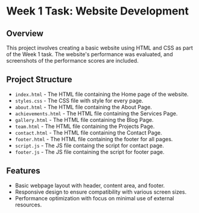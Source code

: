 # Week 1 Task: Website Development

## Overview

This project involves creating a basic website using HTML and CSS as part of the Week 1 task. The website's performance was evaluated, and screenshots of the performance scores are included.

## Project Structure

- `index.html` - The HTML file containing the Home page of the website.
- `styles.css` - The CSS file with style for every page.
- `about.html` - The HTML file containing the About Page.
- `achievements.html` - The HTML file containing the Services Page.
- `gallery.html` - The HTML file containing the Blog Page.
- `team.html` - The HTML file containing the Projects Page.
- `contact.html` - The HTML file containing the Contact Page.
- `footer.html` - The HTML file containing the footer for all pages.
- `script.js` - The JS file containg the script for contact page.
- `footer.js` - The JS file containing the script for footer page.


## Features

- Basic webpage layout with header, content area, and footer.
- Responsive design to ensure compatibility with various screen sizes.
- Performance optimization with focus on minimal use of external resources.
